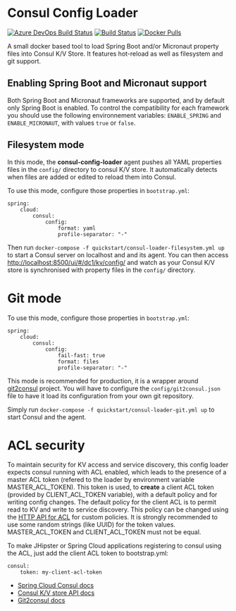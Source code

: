 # Consul Config Loader

[![Azure DevOps Build Status][azure-devops-image]][azure-devops-url-main] [![Build Status][travis-image]][travis-url] [![Docker Pulls](https://img.shields.io/docker/pulls/jhipster/consul-config-loader.svg)](https://hub.docker.com/r/jhipster/consul-config-loader/)

A small docker based tool to load Spring Boot and/or Micronaut property files into Consul K/V Store. It features hot-reload as well as filesystem and git support.

## Enabling Spring Boot and Micronaut support

Both Spring Boot and Micronaut frameworks are supported, and by default only Spring Boot is enabled.
To control the compatibility for each framework you should use the following environnement variables: `ENABLE_SPRING` and `ENABLE_MICRONAUT`, with values `true` or `false`.

## Filesystem mode

In this mode, the **consul-config-loader** agent pushes all YAML properties files in the `config/` directory to consul K/V store. It automatically detects when files are added or edited to reload them into Consul.

To use this mode, configure those properties in `bootstrap.yml`:
```
spring:
    cloud:
        consul:
            config:
                format: yaml
                profile-separator: "-"
```
Then run `docker-compose -f quickstart/consul-loader-filesystem.yml up` to start a Consul server on localhost and and its
 agent.
You can then access [http://localhost:8500/ui/#/dc1/kv/config/](http://localhost:8500/ui/#/dc1/kv/config/) and watch as your Consul K/V store is synchronised with property files in the `config/` directory.

# Git mode

To use this mode, configure those properties in `bootstrap.yml`:
```
spring:
    cloud:
        consul:
            config:
                fail-fast: true
                format: files
                profile-separator: "-"
```
This mode is recommended for production, it is a wrapper around [git2consul](https://github.com/Cimpress-MCP/git2consul) project.
You will have to configure the `config/git2consul.json` file to have it load its configuration from your own git repository.

Simply run `docker-compose -f quickstart/consul-loader-git.yml up` to start Consul and the agent.

# ACL security

To maintain security for KV access and service discovery, this config loader expects consul running with ACL enabled, which leads to the presence of a master ACL token (refered to the loader by environment variable MASTER_ACL_TOKEN). This token is used, to **create** a client ACL token (provided by CLIENT_ACL_TOKEN variable), with a default policy and for writing config changes. 
The default policy for the client ACL is to permit read to KV and write to service discovery. This policy can be changed using the [HTTP API for ACL](https://www.consul.io/docs/agent/http/acl.html) for custom policies. It is strongly recommended to use some random strings (like UUID) for the token values. MASTER_ACL_TOKEN and CLIENT_ACL_TOKEN must not be equal.

To make JHipster or Spring Cloud applications registering to consul using the ACL, just add the client ACL token to bootstrap.yml:

```
consul:
    token: my-client-acl-token

```

- [Spring Cloud Consul docs](https://cloud.spring.io/spring-cloud-consul/#spring-cloud-consul-config)
- [Consul K/V store API docs](https://www.consul.io/docs/agent/http/kv.html)
- [Git2consul docs](https://github.com/Cimpress-MCP/git2consul)

[azure-devops-image]: https://dev.azure.com/jhipster/consul-config-loader/_apis/build/status/jhipster.consul-config-loader?branchName=main
[azure-devops-url-main]: https://dev.azure.com/jhipster/consul-config-loader/_build

[travis-image]: https://travis-ci.org/jhipster/consul-config-loader.svg?branch=main
[travis-url]: https://travis-ci.org/jhipster/consul-config-loader
